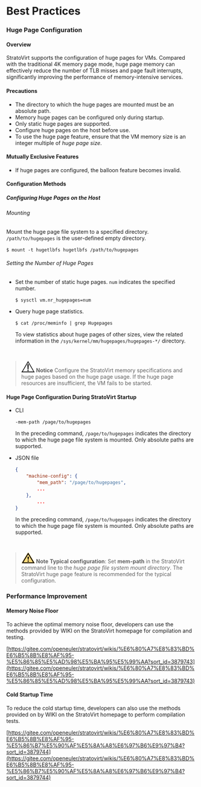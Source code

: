 # Best Practices

### Huge Page Configuration

#### Overview

StratoVirt supports the configuration of huge pages for VMs. Compared with the traditional 4K memory page mode, huge page memory can effectively reduce the number of TLB misses and page fault interrupts, significantly improving the performance of memory-intensive services.



#### Precautions

  - The directory to which the huge pages are mounted must be an absolute path.
  - Memory huge pages can be configured only during startup.
  - Only static huge pages are supported.
  - Configure huge pages on the host before use.
  - To use the huge page feature, ensure that the VM memory size is an integer multiple of *huge page size*.

#### Mutually Exclusive Features

- If huge pages are configured, the balloon feature becomes invalid.


#### Configuration Methods

##### Configuring Huge Pages on the Host

###### Mounting

Mount the huge page file system to a specified directory. `/path/to/hugepages` is the user-defined empty directory.

```
$ mount -t hugetlbfs hugetlbfs /path/to/hugepages
```


###### Setting the Number of Huge Pages

* Set the number of static huge pages. `num` indicates the specified number.

  ```
  $ sysctl vm.nr_hugepages=num
  ```

* Query huge page statistics.

  ```
  $ cat /proc/meminfo | grep Hugepages
  ```

  To view statistics about huge pages of other sizes, view the related information in the `/sys/kernel/mm/hugepages/hugepages-*/` directory.

</br>

>![](./public_sys-resources/icon-notice.gif) **Notice** 
>Configure the StratoVirt memory specifications and huge pages based on the huge page usage. If the huge page resources are insufficient, the VM fails to be started.




#### Huge Page Configuration During StratoVirt Startup




- CLI

  ```
  -mem-path /page/to/hugepages
  ```

  In the preceding command, `/page/to/hugepages` indicates the directory to which the huge page file system is mounted. Only absolute paths are supported.


- JSON file

  ```json
  {
      "machine-config": {
          "mem_path": "/page/to/hugepages",
          ...    
      },
          ...
  }
  ```

  In the preceding command, `/page/to/hugepages` indicates the directory to which the huge page file system is mounted. Only absolute paths are supported.

</br>

>![](./public_sys-resources/icon-caution.gif) **Note**
>**Typical configuration**: Set **mem-path** in the StratoVirt command line to the *huge page file system mount directory*. The StratoVirt huge page feature is recommended for the typical configuration.




### Performance Improvement


#### Memory Noise Floor


To achieve the optimal memory noise floor, developers can use the methods provided by WIKI on the StratoVirt homepage for compilation and testing.

[https://gitee.com/openeuler/stratovirt/wikis/%E6%80%A7%E8%83%BD%E6%B5%8B%E8%AF%95-%E5%86%85%E5%AD%98%E5%BA%95%E5%99%AA?sort_id=3879743](https://gitee.com/openeuler/stratovirt/wikis/%E6%80%A7%E8%83%BD%E6%B5%8B%E8%AF%95-%E5%86%85%E5%AD%98%E5%BA%95%E5%99%AA?sort_id=3879743)


#### Cold Startup Time

To reduce the cold startup time, developers can also use the methods provided on by WIKI on the StratoVirt homepage to perform compilation tests.

[https://gitee.com/openeuler/stratovirt/wikis/%E6%80%A7%E8%83%BD%E6%B5%8B%E8%AF%95-%E5%86%B7%E5%90%AF%E5%8A%A8%E6%97%B6%E9%97%B4?sort_id=3879744](https://gitee.com/openeuler/stratovirt/wikis/%E6%80%A7%E8%83%BD%E6%B5%8B%E8%AF%95-%E5%86%B7%E5%90%AF%E5%8A%A8%E6%97%B6%E9%97%B4?sort_id=3879744)
